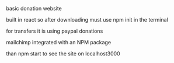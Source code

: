 basic donation website

built in react so after downloading must use npm init in the terminal

for transfers it is using paypal donations

mailchimp integrated with an NPM package

than npm start to see the site on localhost3000
